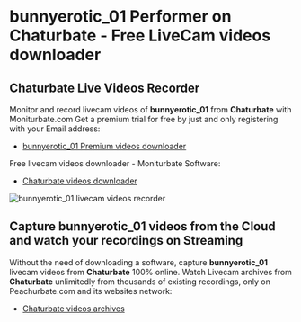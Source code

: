 # bunnyerotic_01 Performer on Chaturbate - Free LiveCam videos downloader

## Chaturbate Live Videos Recorder

Monitor and record livecam videos of **bunnyerotic_01** from **Chaturbate** with Moniturbate.com
Get a premium trial for free by just and only registering with your Email address:
* [bunnyerotic_01 Premium videos downloader](https://moniturbate.com/request-demo-licence-key.html)

Free livecam videos downloader - Moniturbate Software:
* [Chaturbate videos downloader](https://moniturbate.com/moniturbate-download-software.html)

![bunnyerotic_01 livecam videos recorder](https://peachurnet.com/templates/moniturbate-software.png)


## Capture bunnyerotic_01 videos from the Cloud and watch your recordings on Streaming

Without the need of downloading a software, capture **bunnyerotic_01** livecam videos from **Chaturbate** 100% online.
Watch Livecam archives from **Chaturbate** unlimitedly from thousands of existing recordings, only on Peachurbate.com and its websites network:
* [Chaturbate videos archives](https://peachurnet.com/)